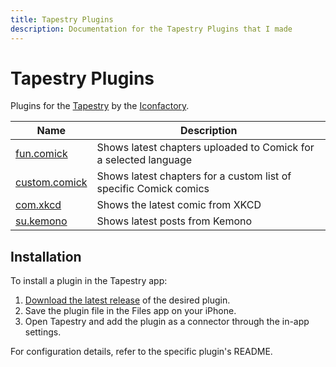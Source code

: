 ```yaml
---
title: Tapestry Plugins
description: Documentation for the Tapestry Plugins that I made
---
```


# Tapestry Plugins

Plugins for the [Tapestry](https://usetapestry.com) by the [Iconfactory](https://iconfactory.com).

| Name      | Description                                                    |
|-----------|----------------------------------------------------------------|
| [fun.comick](https://github.com/ld3z/tapestry-plugins/tree/main/fun.comick) | Shows latest chapters uploaded to Comick for a selected language |
| [custom.comick](https://github.com/ld3z/tapestry-plugins/tree/main/custom.comick) | Shows latest chapters for a custom list of specific Comick comics |
| [com.xkcd](https://github.com/ld3z/tapestry-plugins/tree/main/com.xkcd) | Shows the latest comic from XKCD |
| [su.kemono](https://github.com/ld3z/tapestry-plugins/tree/main/su.kemono) | Shows latest posts from Kemono |

## Installation

To install a plugin in the Tapestry app:

1. [Download the latest release](https://github.com/ld3z/tapestry-plugins/releases/latest) of the desired plugin.
2. Save the plugin file in the Files app on your iPhone.
3. Open Tapestry and add the plugin as a connector through the in-app settings.

For configuration details, refer to the specific plugin's README.